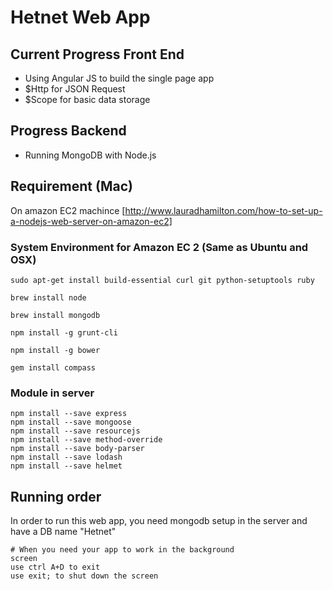 # Hetnet Web App

## Current Progress Front End
- Using Angular JS to build the single page app
- $Http for JSON Request
- $Scope for basic data storage

## Progress Backend
- Running MongoDB with Node.js

## Requirement (Mac)
On amazon EC2 machince
[http://www.lauradhamilton.com/how-to-set-up-a-nodejs-web-server-on-amazon-ec2]
### System Environment for Amazon EC 2 (Same as Ubuntu and OSX)
```
sudo apt-get install build-essential curl git python-setuptools ruby

brew install node

brew install mongodb

npm install -g grunt-cli

npm install -g bower

gem install compass

```
### Module in server
```
npm install --save express
npm install --save mongoose
npm install --save resourcejs
npm install --save method-override
npm install --save body-parser
npm install --save lodash
npm install --save helmet
```
## Running order
In order to run this web app, you need mongodb setup in the server and have a DB name "Hetnet"
```
# When you need your app to work in the background 
screen
use ctrl A+D to exit
use exit; to shut down the screen
```
